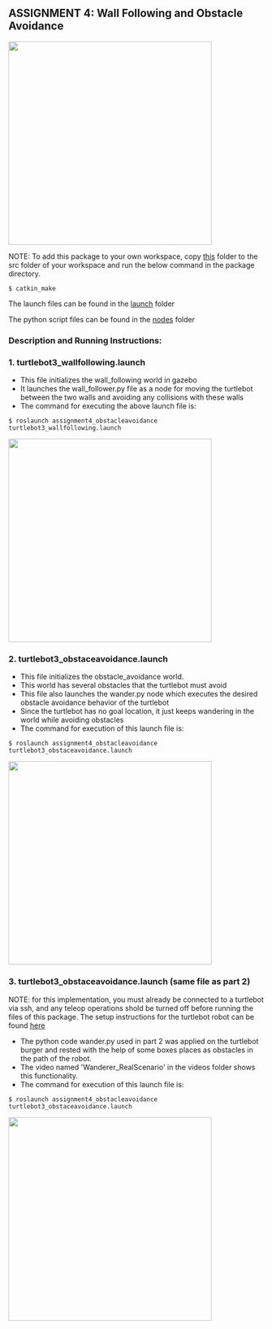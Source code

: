 ## ASSIGNMENT 4: Wall Following and Obstacle Avoidance

<img src="https://github.com/shorane/ROS_Autonomous_TurtleBot/blob/master/AuE893_spring20_Shubham_Horane/src/assignment4_obstacleavoidance/videos/TB_wanderer.gif" height="400" />

NOTE: To add this package to your own workspace, copy [this](https://github.com/shorane/ROS_Autonomous_TurtleBot/tree/master/AuE893_spring20_Shubham_Horane/src/assignment4_obstacleavoidance) folder to the src folder of your workspace and run the below command in the package directory.
```
$ catkin_make
```

The launch files can be found in the [launch](https://github.com/shorane/ROS_Autonomous_TurtleBot/tree/master/AuE893_spring20_Shubham_Horane/src/assignment4_obstacleavoidance/src/launch) folder

The python script files can be found in the [nodes](https://github.com/shorane/ROS_Autonomous_TurtleBot/tree/master/AuE893_spring20_Shubham_Horane/src/assignment4_obstacleavoidance/src/nodes) folder

### Description and Running Instructions: 

### 1. turtlebot3_wallfollowing.launch

- This file initializes the wall_following world in gazebo
- It launches the wall_follower.py file as a node for moving the turtlebot between the two walls and avoiding any collisions with these walls
- The command for executing the above launch file is:
```
$ roslaunch assignment4_obstacleavoidance turtlebot3_wallfollowing.launch 
```
<img src="https://github.com/shorane/ROS_Autonomous_TurtleBot/blob/master/AuE893_spring20_Shubham_Horane/src/assignment4_obstacleavoidance/videos/Wall-Gazebo.gif" height="400" />

### 2. turtlebot3_obstaceavoidance.launch

- This file initializes the obstacle_avoidance world.
- This world has several obstacles that the turtlebot must avoid
- This file also launches the wander.py node which executes the desired obstacle avoidance behavior of the turtlebot
- Since the turtlebot has no goal location, it just keeps wandering in the world while avoiding obstacles
- The command for execution of this launch file is:
```
$ roslaunch assignment4_obstacleavoidance turtlebot3_obstaceavoidance.launch 
```
<img src="https://github.com/shorane/ROS_Autonomous_TurtleBot/blob/master/AuE893_spring20_Shubham_Horane/src/assignment4_obstacleavoidance/videos/Gazebo-wanderer.gif" height="400" />

### 3. turtlebot3_obstaceavoidance.launch  (same file as part 2)

NOTE: for this implementation, you must already be connected to a turtlebot via ssh, and any teleop operations shold be turned off before running the files of this package. The setup instructions for the turtlebot robot can be found [here](https://emanual.robotis.com/docs/en/platform/turtlebot3/overview/)

- The python code wander.py used in part 2 was applied on the turtlebot burger and rested with the help of some boxes places as obstacles in the path of the robot.
- The video named 'Wanderer_RealScenario' in the videos folder shows this functionality.
- The command for execution of this launch file is:
```
$ roslaunch assignment4_obstacleavoidance turtlebot3_obstaceavoidance.launch
```

<img src="https://github.com/shorane/ROS_Autonomous_TurtleBot/blob/master/AuE893_spring20_Shubham_Horane/src/assignment4_obstacleavoidance/videos/TB_wanderer.gif" height="400" />










